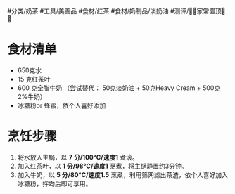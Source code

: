 #分类/奶茶 
#工具/美善品 
#食材/红茶 #食材/奶制品/淡奶油 
#测评/📌📌家常置顶📌📌 
# 食材清单

- 650克水
- 15 克红茶叶
- 600 克全脂牛奶 （尝试替代： 50克淡奶油 + 50克Heavy Cream + 500克2%牛奶）
- 冰糖粉or 蜂蜜，依个人喜好添加

# 烹饪步骤

1. 将水放入主锅，以 **7 分/100°C/速度1** 煮滚。
2. 加入红茶叶，以 **1 分/98°C/速度1** 烹煮，将主锅静置约3分钟。
3. 加入牛奶，以 **5 分/80°C/速度1.5** 烹煮，利用筛网滤出茶渣，依个人喜好加入冰糖粉，拌均后即可享用。